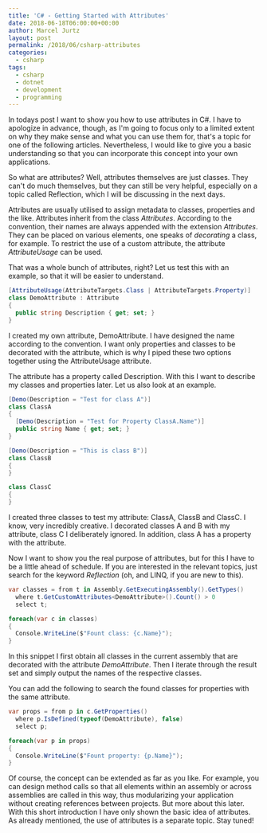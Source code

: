 ```yaml
---
title: 'C# - Getting Started with Attributes'
date: 2018-06-18T06:00:00+00:00
author: Marcel Jurtz
layout: post
permalink: /2018/06/csharp-attributes
categories:
  - csharp
tags:
  - csharp
  - dotnet
  - development
  - programming
---
```


In todays post I want to show you how to use attributes in C#. I have to apologize in advance, though, as I'm going to focus only to a limited extent on why they make sense and what you can use them for, that's a topic for one of the following articles. Nevertheless, I would like to give you a basic understanding so that you can incorporate this concept into your own applications. 

So what are attributes? Well, attributes themselves are just classes. They can't do much themselves, but they can still be very helpful, especially on a topic called Reflection, which I will be discussing in the next days. 

Attributes are usually utilised to assign metadata to classes, properties and the like. Attributes inherit from the class *Attributes*. According to the convention, their names are always appended with the extension *Attributes*. They can be placed on various elements, one speaks of *decorating* a class, for example. To restrict the use of a custom attribute, the attribute *AttributeUsage* can be used. 

That was a whole bunch of attributes, right? Let us test this with an example, so that it will be easier to understand. 

```csharp 
[AttributeUsage(AttributeTargets.Class | AttributeTargets.Property)]  
class DemoAttribute : Attribute 
{ 
  public string Description { get; set; } 
} 
```

I created my own attribute, DemoAttribute. I have designed the name according to the convention. I want only properties and classes to be decorated with the attribute, which is why I piped these two options together using the AttributeUsage attribute.

The attribute has a property called Description. With this I want to describe my classes and properties later. Let us also look at an example.

```csharp 
[Demo(Description = "Test for class A")] 
class ClassA 
{ 
  [Demo(Description = "Test for Property ClassA.Name")]
  public string Name { get; set; } 
}

[Demo(Description = "This is class B")] 
class ClassB 
{
} 

class ClassC 
{ 
} 
```

I created three classes to test my attribute: ClassA, ClassB and ClassC. I know, very incredibly creative. I decorated classes A and B with my attribute, class C I deliberately ignored. In addition, class A has a property with the attribute. 

Now I want to show you the real purpose of attributes, but for this I have to be a little ahead of schedule. If you are interested in the relevant topics, just search for the keyword *Reflection* (oh, and LINQ, if you are new to this). 

```csharp 
var classes = from t in Assembly.GetExecutingAssembly().GetTypes() 
  where t.GetCustomAttributes<DemoAttribute>().Count() > 0 
  select t; 

foreach(var c in classes) 
{ 
  Console.WriteLine($"Fount class: {c.Name}"); 
} 
```

In this snippet I first obtain all classes in the current assembly that are decorated with the attribute *DemoAttribute*. Then I iterate through the result set and simply output the names of the respective classes. 

You can add the following to search the found classes for properties with the same attribute. 

```csharp 
var props = from p in c.GetProperties() 
  where p.IsDefined(typeof(DemoAttribute), false) 
  select p; 

foreach(var p in props) 
{ 
  Console.WriteLine($"Fount property: {p.Name}");
} 
```

Of course, the concept can be extended as far as you like. For example, you can design method calls so that all elements within an assembly or across assemblies are called in this way, thus modularizing your application without creating references between projects. But more about this later. With this short introduction I have only shown the basic idea of attributes. As already mentioned, the use of attributes is a separate topic. Stay tuned! 